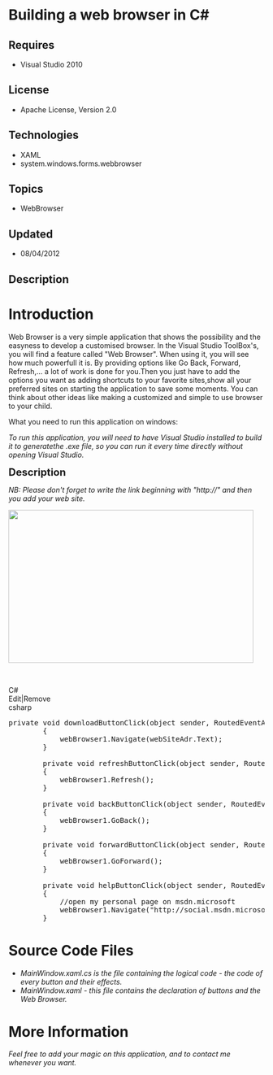 # Building a web browser in C#
## Requires
- Visual Studio 2010
## License
- Apache License, Version 2.0
## Technologies
- XAML
- system.windows.forms.webbrowser
## Topics
- WebBrowser
## Updated
- 08/04/2012
## Description

<h1>Introduction</h1>
<p>Web Browser is a very simple application that shows the possibility and the easyness&nbsp;to develop a customised browser. In the Visual Studio ToolBox's, you will find a feature called &quot;Web Browser&quot;. When using it, you will see how much powerfull it is.
 By providing options like Go Back, Forward, Refresh,... a lot of work is done for you.Then you just have to add the options you want as adding shortcuts to your favorite sites,show all your preferred sites on starting the application to save some moments.
 You can think about other ideas like making a customized and simple to use browser to your child.</p>
<p>What you need to run this application on windows:</p>
<p><em>To run this application, you will need to have Visual Studio installed to build it to generatethe .exe file, so you can run it every time directly without opening Visual Studio.<br>
</em></p>
<p><span style="font-size:20px; font-weight:bold">Description</span></p>
<p><em>NB: Please don't forget to write the link beginning with &quot;http://&quot; and then you add your web site.</em></p>
<p><em><img id="59491" src="59491-untitled.jpg" alt="" width="482" height="301"><br>
</em></p>
<p>&nbsp;</p>
<div class="scriptcode">
<div class="pluginEditHolder" pluginCommand="mceScriptCode">
<div class="title"><span>C#</span></div>
<div class="pluginLinkHolder"><span class="pluginEditHolderLink">Edit</span>|<span class="pluginRemoveHolderLink">Remove</span></div>
<span class="hidden">csharp</span>

<div class="preview">
<pre class="csharp"><span class="cs__keyword">private</span>&nbsp;<span class="cs__keyword">void</span>&nbsp;downloadButtonClick(<span class="cs__keyword">object</span>&nbsp;sender,&nbsp;RoutedEventArgs&nbsp;e)&nbsp;
&nbsp;&nbsp;&nbsp;&nbsp;&nbsp;&nbsp;&nbsp;&nbsp;{&nbsp;
&nbsp;&nbsp;&nbsp;&nbsp;&nbsp;&nbsp;&nbsp;&nbsp;&nbsp;&nbsp;&nbsp;&nbsp;webBrowser1.Navigate(webSiteAdr.Text);&nbsp;
&nbsp;&nbsp;&nbsp;&nbsp;&nbsp;&nbsp;&nbsp;&nbsp;}&nbsp;
&nbsp;
&nbsp;&nbsp;&nbsp;&nbsp;&nbsp;&nbsp;&nbsp;&nbsp;<span class="cs__keyword">private</span>&nbsp;<span class="cs__keyword">void</span>&nbsp;refreshButtonClick(<span class="cs__keyword">object</span>&nbsp;sender,&nbsp;RoutedEventArgs&nbsp;e)&nbsp;
&nbsp;&nbsp;&nbsp;&nbsp;&nbsp;&nbsp;&nbsp;&nbsp;{&nbsp;
&nbsp;&nbsp;&nbsp;&nbsp;&nbsp;&nbsp;&nbsp;&nbsp;&nbsp;&nbsp;&nbsp;&nbsp;webBrowser1.Refresh();&nbsp;
&nbsp;&nbsp;&nbsp;&nbsp;&nbsp;&nbsp;&nbsp;&nbsp;}&nbsp;
&nbsp;
&nbsp;&nbsp;&nbsp;&nbsp;&nbsp;&nbsp;&nbsp;&nbsp;<span class="cs__keyword">private</span>&nbsp;<span class="cs__keyword">void</span>&nbsp;backButtonClick(<span class="cs__keyword">object</span>&nbsp;sender,&nbsp;RoutedEventArgs&nbsp;e)&nbsp;
&nbsp;&nbsp;&nbsp;&nbsp;&nbsp;&nbsp;&nbsp;&nbsp;{&nbsp;
&nbsp;&nbsp;&nbsp;&nbsp;&nbsp;&nbsp;&nbsp;&nbsp;&nbsp;&nbsp;&nbsp;&nbsp;webBrowser1.GoBack();&nbsp;
&nbsp;&nbsp;&nbsp;&nbsp;&nbsp;&nbsp;&nbsp;&nbsp;}&nbsp;
&nbsp;
&nbsp;&nbsp;&nbsp;&nbsp;&nbsp;&nbsp;&nbsp;&nbsp;<span class="cs__keyword">private</span>&nbsp;<span class="cs__keyword">void</span>&nbsp;forwardButtonClick(<span class="cs__keyword">object</span>&nbsp;sender,&nbsp;RoutedEventArgs&nbsp;e)&nbsp;
&nbsp;&nbsp;&nbsp;&nbsp;&nbsp;&nbsp;&nbsp;&nbsp;{&nbsp;
&nbsp;&nbsp;&nbsp;&nbsp;&nbsp;&nbsp;&nbsp;&nbsp;&nbsp;&nbsp;&nbsp;&nbsp;webBrowser1.GoForward();&nbsp;
&nbsp;&nbsp;&nbsp;&nbsp;&nbsp;&nbsp;&nbsp;&nbsp;}&nbsp;
&nbsp;
&nbsp;&nbsp;&nbsp;&nbsp;&nbsp;&nbsp;&nbsp;&nbsp;<span class="cs__keyword">private</span>&nbsp;<span class="cs__keyword">void</span>&nbsp;helpButtonClick(<span class="cs__keyword">object</span>&nbsp;sender,&nbsp;RoutedEventArgs&nbsp;e)&nbsp;
&nbsp;&nbsp;&nbsp;&nbsp;&nbsp;&nbsp;&nbsp;&nbsp;{&nbsp;
&nbsp;&nbsp;&nbsp;&nbsp;&nbsp;&nbsp;&nbsp;&nbsp;&nbsp;&nbsp;&nbsp;&nbsp;<span class="cs__com">//open&nbsp;my&nbsp;personal&nbsp;page&nbsp;on&nbsp;msdn.microsoft</span>&nbsp;
&nbsp;&nbsp;&nbsp;&nbsp;&nbsp;&nbsp;&nbsp;&nbsp;&nbsp;&nbsp;&nbsp;&nbsp;webBrowser1.Navigate(<span class="cs__string">&quot;http://social.msdn.microsoft.com/profile/houssem%20dellai/&quot;</span>);&nbsp;
&nbsp;&nbsp;&nbsp;&nbsp;&nbsp;&nbsp;&nbsp;&nbsp;}</pre>
</div>
</div>
</div>
<h1><span>Source Code Files</span></h1>
<ul>
<li><em>MainWindow.xaml.cs is the file containing the logical code - the code of every button and their effects.</em>
</li><li><em><em><em>MainWindow.xaml</em> - this file contains the declaration of buttons and the Web Browser.</em></em>
</li></ul>
<h1>More Information</h1>
<p><em><em>Feel free to add your magic on this application, and to contact me whenever you want.</em></em></p>
